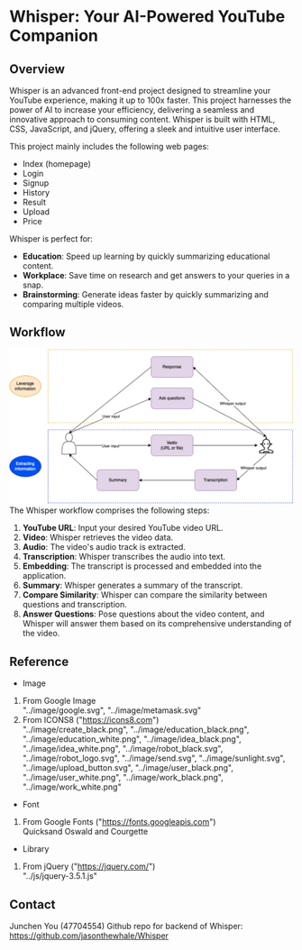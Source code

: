 # Whisper: Your AI-Powered YouTube Companion

## Overview
Whisper is an advanced front-end project designed to streamline your YouTube experience, making it up to 100x faster. This project harnesses the power of AI to increase your efficiency, delivering a seamless and innovative approach to consuming content. Whisper is built with HTML, CSS, JavaScript, and jQuery, offering a sleek and intuitive user interface.

This project mainly includes the following web pages:
- Index (homepage)
- Login
- Signup
- History
- Result
- Upload
- Price

Whisper is perfect for:
- **Education**: Speed up learning by quickly summarizing educational content.
- **Workplace**: Save time on research and get answers to your queries in a snap.
- **Brainstorming**: Generate ideas faster by quickly summarizing and comparing multiple videos.

## Workflow
![Workflow Diagram](./workflow.png)
The Whisper workflow comprises the following steps:

1. **YouTube URL**: Input your desired YouTube video URL.
2. **Video**: Whisper retrieves the video data.
3. **Audio**: The video's audio track is extracted.
4. **Transcription**: Whisper transcribes the audio into text.
5. **Embedding**: The transcript is processed and embedded into the application.
6. **Summary**: Whisper generates a summary of the transcript.
7. **Compare Similarity**: Whisper can compare the similarity between questions and transcription.
8. **Answer Questions**: Pose questions about the video content, and Whisper will answer them based on its comprehensive understanding of the video.

## Reference
* Image  
1. From Google Image  
"../image/google.svg", "../image/metamask.svg"
2. From ICONS8 ("https://icons8.com")  
"../image/create_black.png", "../image/education_black.png", "../image/education_white.png", "../image/idea_black.png", "../image/idea_white.png", "../image/robot_black.svg", "../image/robot_logo.svg", "../image/send.svg", "../image/sunlight.svg", "../image/upload_button.svg", "../image/user_black.png", "../image/user_white.png", "../image/work_black.png", "../image/work_white.png"

* Font  
1. From Google Fonts ("https://fonts.googleapis.com")  
Quicksand Oswald and Courgette

* Library  
1. From jQuery ("https://jquery.com/")  
"../js/jquery-3.5.1.js"

## Contact
Junchen You (47704554)
Github repo for backend of Whisper: https://github.com/jasonthewhale/Whisper
